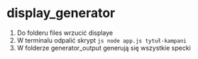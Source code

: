 # display_generator

1. Do folderu files wrzucić displaye
2. W terminalu odpalić skrypt
``js
node app.js tytuł-kampani
``
3. W folderze generator_output generują się wszystkie specki
